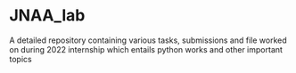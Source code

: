 # JNAA_lab
A detailed repository containing various tasks, submissions and file worked on during 2022 internship which entails python works and other important topics
